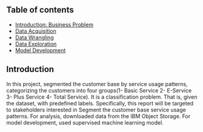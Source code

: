 ## Table of contents
* [Introduction: Business Problem](#introduction)
* [Data Acquisition](#Data_Acquisition)
* [Data Wrangling](#Data_Wrangling)
* [Data Exploration](#Data_Exploration)
* [Model Development](#Model_Development)

## Introduction
In this project, segmented the customer base by service usage patterns, categorizing the customers into four groups(1- Basic Service 2- E-Service 3- Plus Service 4- Total Service). It is a classification problem. That is, given the dataset, with predefined labels.
Specifically, this report will be targeted to stakeholders interested in Segment the customer base service usage patterns. 
For analysis, downloaded data from the IBM Object Storage.
For model development, used supervised machine learning model.

